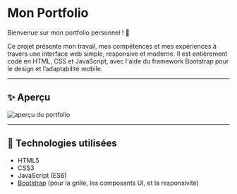 # Mon Portfolio

Bienvenue sur mon portfolio personnel ! 🎨

Ce projet présente mon travail, mes compétences et mes expériences à travers une interface web simple, responsive et moderne. Il est entièrement codé en HTML, CSS et JavaScript, avec l'aide du framework Bootstrap pour le design et l’adaptabilité mobile.

---

## ✨ Aperçu

![aperçu du portfolio](chemin/vers/image.png)

---

## 🚀 Technologies utilisées

- HTML5
- CSS3
- JavaScript (ES6)
- [Bootstrap](https://getbootstrap.com/) (pour la grille, les composants UI, et la responsivité)

